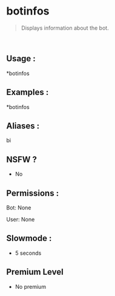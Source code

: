 # botinfos

> Displays information about the bot.

<br>

## Usage :

*botinfos

## Examples :

*botinfos

## Aliases :

bi

## NSFW ?

- No

## Permissions :

Bot: None
<br>

User: None

## Slowmode :

- 5 seconds

## Premium Level

- No premium